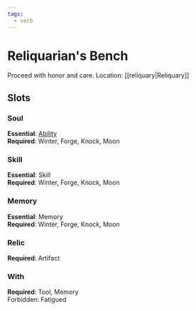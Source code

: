 ```yaml
---
tags:
  - verb
---
```

# Reliquarian's Bench
Proceed with honor and care.
Location: [[reliquary|Reliquary]]
## Slots
### Soul
**Essential**: [Ability](https://uadaf.theevilroot.xyz/rowenarium/element/ability)<br>
**Required**: Winter, Forge, Knock, Moon
### Skill
**Essential**: Skill<br>
**Required**: Winter, Forge, Knock, Moon
### Memory
**Essential**: Memory<br>
**Required**: Winter, Forge, Knock, Moon
### Relic
**Required**: Artifact
### With
**Required**: Tool, Memory<br>
Forbidden: Fatigued

